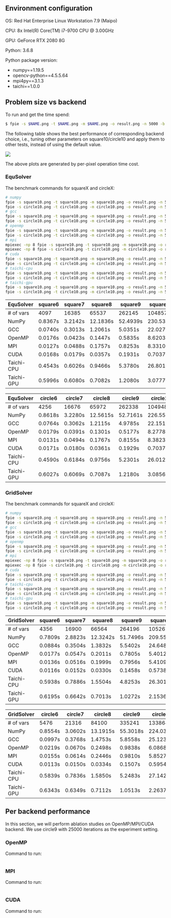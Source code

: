## Environment configuration

OS: Red Hat Enterprise Linux Workstation 7.9 (Maipo)

CPU: 8x Intel(R) Core(TM) i7-9700 CPU @ 3.00GHz

GPU: GeForce RTX 2080 8G

Python: 3.6.8

Python package version:

- numpy==1.19.5
- opencv-python==4.5.5.64
- mpi4py==3.1.3
- taichi==1.0.0

## Problem size vs backend

To run and get the time spend:

```bash
$ fpie -s $NAME.png -t $NAME.png -m $NAME.png -o result.png -n 5000 -b $BACKEND --method $METHOD ...
```

The following table shows the best performance of corresponding backend choice, i.e., tuning other parameters on square10/circle10 and apply them to other tests, instead of using the default value.

![](https://github.com/Trinkle23897/Fast-Poisson-Image-Editing/raw/main/docs/image/benchmark.png)

The above plots are generated by per-pixel operation time cost.

### EquSolver

The benchmark commands for squareX and circleX:

```bash
# numpy
fpie -s square10.png -t square10.png -m square10.png -o result.png -n 5000 -b numpy --method equ
fpie -s circle10.png -t circle10.png -m circle10.png -o result.png -n 5000 -b numpy --method equ
# gcc
fpie -s square10.png -t square10.png -m square10.png -o result.png -n 5000 -b gcc --method equ
fpie -s circle10.png -t circle10.png -m circle10.png -o result.png -n 5000 -b gcc --method equ
# openmp
fpie -s square10.png -t square10.png -m square10.png -o result.png -n 5000 -b openmp --method equ -c 8
fpie -s circle10.png -t circle10.png -m circle10.png -o result.png -n 5000 -b openmp --method equ -c 8
# mpi
mpiexec -np 8 fpie -s square10.png -t square10.png -m square10.png -o result.png -n 5000 -b mpi --method equ --mpi-sync-interval 100
mpiexec -np 8 fpie -s circle10.png -t circle10.png -m circle10.png -o result.png -n 5000 -b mpi --method equ --mpi-sync-interval 100
# cuda
fpie -s square10.png -t square10.png -m square10.png -o result.png -n 5000 -b cuda --method equ -z 1024
fpie -s circle10.png -t circle10.png -m circle10.png -o result.png -n 5000 -b cuda --method equ -z 1024
# taichi-cpu
fpie -s square10.png -t square10.png -m square10.png -o result.png -n 5000 -b taichi-cpu --method equ -c 8
fpie -s circle10.png -t circle10.png -m circle10.png -o result.png -n 5000 -b taichi-cpu --method equ -c 8
# taichi-gpu
fpie -s square10.png -t square10.png -m square10.png -o result.png -n 5000 -b taichi-gpu --method equ -z 1024
fpie -s circle10.png -t circle10.png -m circle10.png -o result.png -n 5000 -b taichi-gpu --method equ -z 1024
```

<!--benchmark-->

| EquSolver  | square6 | square7 | square8  | square9  | square10  |
| ---------- | ------- | ------- | -------- | -------- | --------- |
| # of vars  | 4097    | 16385   | 65537    | 262145   | 1048577   |
| NumPy      | 0.8367s | 3.2142s | 12.1836s | 52.4939s | 230.5375s |
| GCC        | 0.0740s | 0.3013s | 1.2061s  | 5.0351s  | 22.0276s  |
| OpenMP     | 0.0176s | 0.0423s | 0.1447s  | 0.5835s  | 8.6203s   |
| MPI        | 0.0127s | 0.0488s | 0.1757s  | 0.8253s  | 8.3310s   |
| CUDA       | 0.0168s | 0.0179s | 0.0357s  | 0.1931s  | 0.7037s   |
| Taichi-CPU | 0.4543s | 0.6026s | 0.9466s  | 5.3780s  | 26.8017s  |
| Taichi-GPU | 0.5996s | 0.6080s | 0.7082s  | 1.2080s  | 3.0777s   |

<!--benchmark-->

| EquSolver  | circle6 | circle7 | circle8  | circle9  | circle10  |
| ---------- | ------- | ------- | -------- | -------- | --------- |
| # of vars  | 4256    | 16676   | 65972    | 262338   | 1049486   |
| NumPy      | 0.8618s | 3.2280s | 12.5615s | 52.7161s | 226.5578s |
| GCC        | 0.0764s | 0.3062s | 1.2115s  | 4.9785s  | 22.1516s  |
| OpenMP     | 0.0179s | 0.0391s | 0.1301s  | 0.5177s  | 8.2778s   |
| MPI        | 0.0131s | 0.0494s | 0.1767s  | 0.8155s  | 8.3823s   |
| CUDA       | 0.0171s | 0.0180s | 0.0361s  | 0.1929s  | 0.7037s   |
| Taichi-CPU | 0.4590s | 0.6184s | 0.9756s  | 5.2301s  | 26.0120s  |
| Taichi-GPU | 0.6027s | 0.6069s | 0.7087s  | 1.2180s  | 3.0856s   |

<!--benchmark-->

### GridSolver

The benchmark commands for squareX and circleX:

```bash
# numpy
fpie -s square10.png -t square10.png -m square10.png -o result.png -n 5000 -b numpy --method grid
fpie -s circle10.png -t circle10.png -m circle10.png -o result.png -n 5000 -b numpy --method grid
# gcc
fpie -s square10.png -t square10.png -m square10.png -o result.png -n 5000 -b gcc --method grid --grid-x 8 --grid-y 8
fpie -s circle10.png -t circle10.png -m circle10.png -o result.png -n 5000 -b gcc --method grid --grid-x 8 --grid-y 8 
# openmp
fpie -s square10.png -t square10.png -m square10.png -o result.png -n 5000 -b openmp --method grid -c 8 --grid-x 2 --grid-y 16
fpie -s circle10.png -t circle10.png -m circle10.png -o result.png -n 5000 -b openmp --method grid -c 8 --grid-x 2 --grid-y 16
# mpi
mpiexec -np 8 fpie -s square10.png -t square10.png -m square10.png -o result.png -n 5000 -b mpi --method grid --mpi-sync-interval 100
mpiexec -np 8 fpie -s circle10.png -t circle10.png -m circle10.png -o result.png -n 5000 -b mpi --method grid --mpi-sync-interval 100
# cuda
fpie -s square10.png -t square10.png -m square10.png -o result.png -n 5000 -b cuda --method grid -z 1024 --grid-x 2 --grid-y 128
fpie -s circle10.png -t circle10.png -m circle10.png -o result.png -n 5000 -b cuda --method grid -z 1024 --grid-x 2 --grid-y 128
# taichi-cpu
fpie -s square10.png -t square10.png -m square10.png -o result.png -n 5000 -b taichi-cpu --method grid -c 8 --grid-x 16 --grid-y 64
fpie -s circle10.png -t circle10.png -m circle10.png -o result.png -n 5000 -b taichi-cpu --method grid -c 8 --grid-x 16 --grid-y 64
# taichi-gpu
fpie -s square10.png -t square10.png -m square10.png -o result.png -n 5000 -b taichi-gpu --method grid -z 1024 --grid-x 16 --grid-y 64
fpie -s circle10.png -t circle10.png -m circle10.png -o result.png -n 5000 -b taichi-gpu --method grid -z 1024 --grid-x 16 --grid-y 64
```

<!--benchmark-->

| GridSolver | square6 | square7 | square8  | square9  | square10  |
| ---------- | ------- | ------- | -------- | -------- | --------- |
| # of vars  | 4356    | 16900   | 66564    | 264196   | 1052676   |
| NumPy      | 0.7809s | 2.8823s | 12.3242s | 51.7496s | 209.5504s |
| GCC        | 0.0884s | 0.3504s | 1.3832s  | 5.5402s  | 24.6482s  |
| OpenMP     | 0.0177s | 0.0547s | 0.2011s  | 0.7805s  | 5.4012s   |
| MPI        | 0.0136s | 0.0516s | 0.1999s  | 0.7956s  | 5.4109s   |
| CUDA       | 0.0116s | 0.0152s | 0.0330s  | 0.1458s  | 0.5738s   |
| Taichi-CPU | 0.5938s | 0.7886s | 1.5504s  | 4.8253s  | 26.3012s  |
| Taichi-GPU | 0.6195s | 0.6642s | 0.7013s  | 1.0272s  | 2.1536s   |

<!--benchmark-->

| GridSolver | circle6 | circle7 | circle8  | circle9  | circle10  |
| ---------- | ------- | ------- | -------- | -------- | --------- |
| # of vars  | 5476    | 21316   | 84100    | 335241   | 1338649   |
| NumPy      | 0.8554s | 3.0602s | 13.1915s | 55.3018s | 224.0399s |
| GCC        | 0.0997s | 0.3768s | 1.4753s  | 5.8558s  | 25.1236s  |
| OpenMP     | 0.0219s | 0.0670s | 0.2498s  | 0.9838s  | 6.0868s   |
| MPI        | 0.0155s | 0.0614s | 0.2446s  | 0.9810s  | 5.8527s   |
| CUDA       | 0.0113s | 0.0150s | 0.0334s  | 0.1507s  | 0.5954s   |
| Taichi-CPU | 0.5839s | 0.7836s | 1.5850s  | 5.2483s  | 27.1422s  |
| Taichi-GPU | 0.6343s | 0.6349s | 0.7112s  | 1.0513s  | 2.2637s   |

<!--benchmark-->

## Per backend performance

In this section, we will perform ablation studies on OpenMP/MPI/CUDA backend. We use circle9 with 25000 iterations as the experiment setting.

### OpenMP

Command to run:

```bash

```

### MPI


Command to run:

```bash
```


### CUDA


Command to run:

```bash
```
